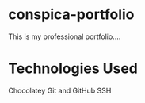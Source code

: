# conspica-portfolio
This is my professional portfolio....

# Technologies Used
Chocolatey
Git and GitHub
SSH
